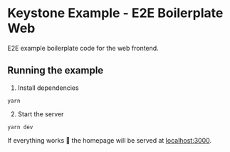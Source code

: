 # Keystone Example - E2E Boilerplate Web

E2E example boilerplate code for the web frontend.

## Running the example

1. Install dependencies

```shell
yarn
```

2. Start the server

```shell
yarn dev
```

If everything works 🤞 the homepage will be served at [localhost:3000](http://localhost:3000).
